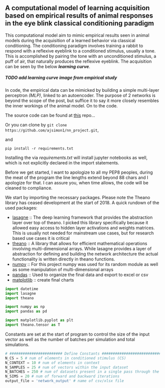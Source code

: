 ## A computational model of learning acquisition based on empirical results of animal responses in the eye blink classical conditioning paradigm

This computational model aim to mimic empirical results seen in animal models during the acquisition of a learned behavior via classical conditioning.  The conditioning paradigm involves training a rabbit to respond with a reflexive eyeblink to a conditioned stimulus, usually a tone.  This is accomplished by pairing the tone with an unconditioned stimulus, a puff of air, that naturally produces the reflexive eyeblink.  The acquisition can be seen by the below ***learning curve***.  

##### TODO add learning curve image from empirical study

In code, the empirical data can be mimicked by building a simple
multi-layer perceptron *(MLP)*, linked to an autoencoder. The purpose of 2 networks is beyond the scope of the post, but suffice it to say it more closely resembles the inner workings of the animal model.  On to the code.

The source code can be found at [this](https://github.com/ajsimon1/nn_project) repo...

Or you can clone by `git clone https://github.com/ajsimon1/nn_project.git`,

and

`pip install -r requirements.txt`

Installing the via *requirements.txt* will install jupyter notebooks
as well, which is not explicitly declared in the import statements.

Before we get started, I want to apologize to all my PEP8 peoples, during the meat of the program the line lengths extend beyond 88 chars and I apologize for that.  I can assure you, when time allows, the code will be cleaned to compliance.

We start by importing the necessary packages. Please note the Theano library has ceased development at the start of 2018.  A quick rundown of the used packages:
- [lasagne](http://lasagne.readthedocs.io/en/stable/index.html) :: The deep learning framework that provides the abstraction layer over top of theano.  I picked this library specifically because it allowed easy access to hidden layer activations and weights matrices.  This is usually not needed for mainstream use cases, but for research based use cases it is critical
- [theano](http://deeplearning.net/software/theano/) :: A library that allows for efficient mathematical operations involving multi-dimensional arrays.  While lasagne provides a layer of abstraction for defining and building the network architecture the actual functionality is written directly in theano functions.
- [numpy](http://www.numpy.org/) :: For this project numpy was used for its random module as well as some manipulation of multi-dimensional arrays
- [pandas](https://pandas.pydata.org/pandas-docs/stable/index.html) :: Used to organize the final data and export to excel or csv
- [matplotlib](https://pandas.pydata.org/pandas-docs/stable/index.html) :: create final charts

```python
import datetime
import lasagne
import theano

import numpy as np
import pandas as pd

import matplotlib.pyplot as plt
import theano.tensor as T
```
Constants are set at the start of program to control the size of the input vector as well as the number of batches per simulation and total simulations.
```python
# ######################## Define Constants #################################
N_CS = 5 # num of elements in conditioned stimulus (CS)
N_CONTEXT = 10 # num of elements in context
N_SAMPLES = 25 # num of vectors within the input dataset
N_BATCHES = 250 # num of datasets present in a single pass through the network
N_SIMS = 20 # num of forward and backward iterations
output_file = 'network_output' # name of csv/xlsx file
```
